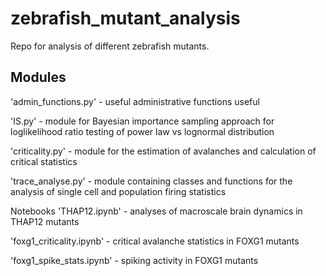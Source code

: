 # zebrafish_mutant_analysis
Repo for analysis of different zebrafish mutants. 

## Modules
'admin_functions.py' - useful administrative functions useful

'IS.py' - module for Bayesian importance sampling approach for loglikelihood ratio testing of power law vs lognormal distribution

'criticality.py' - module for the estimation of avalanches and calculation of critical statistics

'trace_analyse.py' - module containing classes and functions for the analysis of single cell and population firing statistics

Notebooks
'THAP12.ipynb' - analyses of macroscale brain dynamics in THAP12 mutants

'foxg1_criticality.ipynb' - critical avalanche statistics in FOXG1 mutants

'foxg1_spike_stats.ipynb' - spiking activity in FOXG1 mutants
